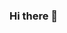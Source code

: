 ### Hi there 👋

<!--
**komalvhanmane/komalvhanmane** is a ✨ _special_ ✨ repository because its `README.md` (this file) appears on your GitHub profile.

👩‍🎓 Pursuing my Bachelors in Computer Engineering
